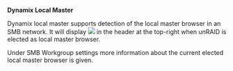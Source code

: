 **Dynamix Local Master**

Dynamix local master supports detection of the local master browser in an SMB network.
It will display <img src='/plugins/dynamix.local.master/icons/localmaster.png'> in the header at the top-right when unRAID is elected as local master browser.

Under SMB Workgroup settings more information about the current elected local master browser is given.
